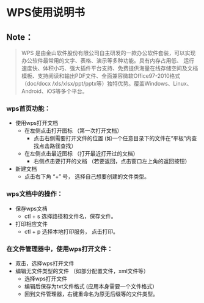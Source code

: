 # WPS使用说明书
## Note：  
> WPS 是由金山软件股份有限公司自主研发的一款办公软件套装，可以实现办公软件最常用的文字、表格、演示等多种功能。具有内存占用低、
运行速度快、体积小巧、强大插件平台支持、免费提供海量在线存储空间及文档模板、支持阅读和输出PDF文件、全面兼容微软Office97-2010格式（doc/docx
/xls/xlsx/ppt/pptx等）独特优势。覆盖Windows、Linux、Android、iOS等多个平台。

### wps首页功能：  
- 使用wps打开文档
  - 在左侧点击打开图标   （第一次打开文档）
    - 点击右侧需要打开文件的位置   (如一个任意目录下的文件在“平板”内查找点击路径查找）
  - 在左侧点击最近图标   （打开最近打开过的文档）
    - 右侧点击要打开的文档   （若要返回，点击窗口左上角的返回按钮）
- 新建文档
  - 点击右下角 “+” 号， 选择自己想要创建的文件类型。

### wps文档中的操作：  
- 保存wps文档  
  - ctl + s 选择路径和文件名，保存文件。  
- 打印相应文件  
  - ctl + p 选择本地打印服务， 点击打印。

### 在文件管理器中，使用wps打开文件：  
- 双击，选择wps打开文件  
- 编辑无文件类型的文件   （如部分配置文件，xml文件等）
  - 选择wps打开文件
  - 编辑后保存为txt文件格式  (应用本身需要一个文件格式）  
  - 回到文件管理器，右键重命名为原无后缀等的文件类型。
